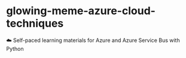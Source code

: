 # glowing-meme-azure-cloud-techniques
☁️ Self-paced learning materials for Azure and Azure Service Bus with Python 
